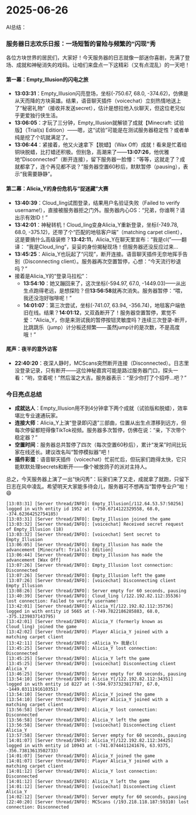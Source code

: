 # 2025-06-26

AI总结：
### 服务器日志欢乐日报：一场短暂的冒险与频繁的“闪现”秀

各位方块世界的居民们，大家好！今天服务器的日志就像一部迷你喜剧，充满了登场、成就和神秘消失的戏码。让咱们来盘点一下这精彩（又有点混乱）的一天吧！

#### 第一幕：Empty_Illusion的闪电之旅
- **13:03:31**：Empty_Illusion闪亮登场，坐标(-750.67, 68.0, -374.62)，仿佛是从天而降的方块英雄。结果，语音聊天插件（voicechat）立刻热情地送上了“秘密礼物”（接收并发送secret），估计是想拉他入伙聊天，但这位老兄似乎更爱独行侠生活。
- **13:06:05**：才玩了三分钟，Empty_Illusion就解锁了成就【Minecraft: 试验版】（Trial(s) Edition）——嗯，这“试验”可能是在测试服务器稳定性？或者单纯是挖了个坑就满足了。
- **13:06:44**：紧接着，他又火速拿下【脱蜡】（Wax Off）成就！看来是忙着给铜块脱蜡，比打蜡还积极。但别急，高潮来了——**13:07:26**，他优雅地“Disconnected”（断开连接），留下服务器一脸懵：“等等，这就走了？成就都拿了，连个再见都不说？”服务器空置60秒后，默默暂停（pausing），表示“我需要静静”。

#### 第二幕：Alicia_Y的身份危机与“捉迷藏”大赛
- **13:40:39**：Cloud_ling试图登录，结果用户名验证失败（Failed to verify username!），直接被服务器拒之门外。服务器内心OS：“兄弟，你谁啊？请出示有效ID！”
- **13:42:01**：神秘转机！Cloud_ling变身Alicia_Y重新登录，坐标(-749.78, 68.0, -375.12)，还带了个“匹配的地毯客户端”（matching carpet client），这是要搞什么高级装修？**13:42:11**，Alicia_Y在聊天里宣布：“我是cl(”——翻译： “我是Cloud_ling”，妥妥的身份揭秘现场！但服务器还没反应过来…
- **13:45:25**：Alicia_Y也玩起了“闪现”，断开连接。语音聊天插件无奈地挥手告别（Disconnecting client）。服务器再次空置暂停，心想：“今天流行秒退吗？”
- 接着是Alicia_Y的“登录马拉松”：
  - **13:54:10**：她又蹦回来了，这次坐标(-594.97, 67.0, -1449.03)——从出生点跑得老远，是想探险？但**13:56:58**就再次消失。服务器暂停：“喂，我还没泡好咖啡呢！”
  - **14:01:07**：第三次尝试，坐标(-741.07, 63.94, -356.74)，地毯客户端依旧在线。结果？**14:01:12**，又双叒断开了！服务器空置暂停，累觉不爱：“Alicia_Y，你是来测试我的暂停按钮灵敏度吗？连续三次登录-断开，比跳跳乐（jump）计分板还频繁——虽然jump计的是次数，不是高度哦！”

#### 尾声：夜半的意外访客
- **22:40:20**：夜深人静时，MCScans突然断开连接（Disconnected）。日志里没登录记录，只有断开——这位神秘嘉宾可能是路过服务器门口，探头一看：“哟，空着呢！”然后溜之大吉。服务器表示：“至少你打了个招呼…吧？”

### 今日亮点总结
- **成就达人**：Empty_Illusion用不到4分钟拿下两个成就（试验版和脱蜡），效率堪比专业速通玩家。
- **连接大师**：Alicia_Y上演“登录即闪退”三部曲，位置从出生点漂移到远方，但每次停留都短得像TikTok视频。服务器多次暂停，仿佛在说：“亲，下次带个稳定器？”
- **空置时间**：服务器总共暂停了四次（每次空置60秒后），累计“发呆”时间比玩家在线还长。建议改名叫“暂停模拟器”吧！
- **插件彩蛋**：语音聊天插件（voicechat）忙前忙后，但玩家们跑得太快，它只能默默处理secrets和断开——像个被放鸽子的派对主持人。

总之，今天服务器上演了一出“快闪秀”：玩家们来了又走，成就拿了就跑，只留下日志在风中凌乱。希望明天大家能多待会儿，服务器可不想再当“暂停专业户”啦！😄

```
[13:03:31] [Server thread/INFO]: Empty_Illusion[/112.64.53.57:50256] logged in with entity id 1952 at (-750.6714122329558, 68.0, -374.62364252754185)
[13:03:31] [Server thread/INFO]: Empty_Illusion joined the game
[13:03:32] [Server thread/INFO]: [voicechat] Received secret request of Empty_Illusion (18)
[13:03:32] [Server thread/INFO]: [voicechat] Sent secret to Empty_Illusion
[13:06:05] [Server thread/INFO]: Empty_Illusion has made the advancement [Minecraft: Trial(s) Edition]
[13:06:44] [Server thread/INFO]: Empty_Illusion has made the advancement [Wax Off]
[13:07:26] [Server thread/INFO]: Empty_Illusion lost connection: Disconnected
[13:07:26] [Server thread/INFO]: Empty_Illusion left the game
[13:07:26] [Server thread/INFO]: [voicechat] Disconnecting client Empty_Illusion
[13:08:26] [Server thread/INFO]: Server empty for 60 seconds, pausing
[13:40:39] [Server thread/INFO]: Cloud_ling (/122.192.82.112:35536) lost connection: Failed to verify username!
[13:42:01] [Server thread/INFO]: Alicia_Y[/122.192.82.112:35736] logged in with entity id 5665 at (-749.7822186285883, 68.0, -375.1239837143795)
[13:42:01] [Server thread/INFO]: Alicia_Y (formerly known as Cloud_ling) joined the game
[13:42:02] [Server thread/INFO]: Player Alicia_Y joined with a matching carpet client
[13:42:11] [Server thread/INFO]: <Alicia_Y> 我是cl(
[13:45:25] [Server thread/INFO]: Alicia_Y lost connection: Disconnected
[13:45:25] [Server thread/INFO]: Alicia_Y left the game
[13:45:25] [Server thread/INFO]: [voicechat] Disconnecting client Alicia_Y
[13:46:25] [Server thread/INFO]: Server empty for 60 seconds, pausing
[13:54:10] [Server thread/INFO]: Alicia_Y[/122.192.82.112:34351] logged in with entity id 8227 at (-594.9737323817787, 67.0, -1449.0311191610351)
[13:54:10] [Server thread/INFO]: Alicia_Y joined the game
[13:54:10] [Server thread/INFO]: Player Alicia_Y joined with a matching carpet client
[13:56:58] [Server thread/INFO]: Alicia_Y lost connection: Disconnected
[13:56:58] [Server thread/INFO]: Alicia_Y left the game
[13:56:58] [Server thread/INFO]: [voicechat] Disconnecting client Alicia_Y
[13:57:58] [Server thread/INFO]: Server empty for 60 seconds, pausing
[14:01:07] [Server thread/INFO]: Alicia_Y[/122.192.82.112:34425] logged in with entity id 10943 at (-741.0744411241676, 63.9375, -356.73813613502733)
[14:01:07] [Server thread/INFO]: Alicia_Y joined the game
[14:01:07] [Server thread/INFO]: Player Alicia_Y joined with a matching carpet client
[14:01:12] [Server thread/INFO]: Alicia_Y lost connection: Disconnected
[14:01:12] [Server thread/INFO]: Alicia_Y left the game
[14:01:12] [Server thread/INFO]: [voicechat] Disconnecting client Alicia_Y
[14:02:12] [Server thread/INFO]: Server empty for 60 seconds, pausing
[22:40:20] [Server thread/INFO]: MCScans (/193.218.118.187:59310) lost connection: Disconnected
```
